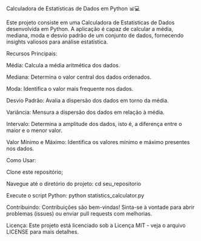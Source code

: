 Calculadora de Estatísticas de Dados em Python 📊💻

Este projeto consiste em uma Calculadora de Estatísticas de Dados desenvolvida em Python. A aplicação é capaz de calcular a média, mediana, moda e desvio padrão de um conjunto de dados, fornecendo insights valiosos para análise estatística.

Recursos Principais:

Média: Calcula a média aritmética dos dados.

Mediana: Determina o valor central dos dados ordenados.

Moda: Identifica o valor mais frequente nos dados.

Desvio Padrão: Avalia a dispersão dos dados em torno da média.

Variância: Mensura a dispersão dos dados em relação à média.

Intervalo: Determina a amplitude dos dados, isto é, a diferença entre o maior e o menor valor.

Valor Mínimo e Máximo: Identifica os valores mínimo e máximo presentes nos dados.

Como Usar:

Clone este repositório;

Navegue até o diretório do projeto: cd seu_repositorio

Execute o script Python: python statistics_calculator.py

Contribuindo:
Contribuições são bem-vindas! Sinta-se à vontade para abrir problemas (issues) ou enviar pull requests com melhorias.

Licença:
Este projeto está licenciado sob a Licença MIT - veja o arquivo LICENSE para mais detalhes.
